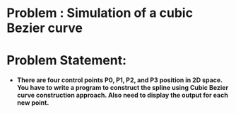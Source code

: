 # Problem : Simulation of a cubic Bezier curve

# Problem Statement:

- **There are four control points P0, P1, P2, and P3 position in 2D space. You have to write a program to construct the spline using Cubic Bezier curve construction approach. Also need to display the output for each new point.**
